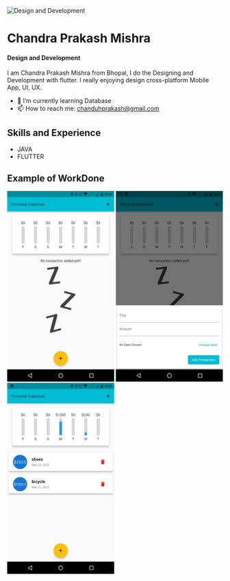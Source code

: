 ![Design and Development](https://media-exp1.licdn.com/dms/image/C4D16AQEbCHH1fL1xow/profile-displaybackgroundimage-shrink_200_800/0/1648931766351?e=2147483647&v=beta&t=knxaQqyT2s6Qf8S2yS3og5iuFUjewf8h-r8OoKgbBnc)

# Chandra Prakash Mishra
#### Design and Development

I am Chandra Prakash Mishra from Bhopal, I do the Designing and Development with flutter. I really enjoying design cross-platform Mobile App, UI, UX.

- 🌱 I’m currently learning Database 
- 📫 How to reach me: chanduhprakash@gmail.com 

## Skills and Experience
* JAVA
* FLUTTER

## Example of WorkDone
<div class="row">
<img src="https://github.com/akaChandu/expenditure-list/blob/master/EXPENSES2.png" width="250" >
<img src="https://github.com/akaChandu/expenditure-list/blob/master/expenses3.png" width="250" >
<img src="https://github.com/akaChandu/expenditure-list/blob/master/EXPENSES1.png" width="250" >
  </div>
